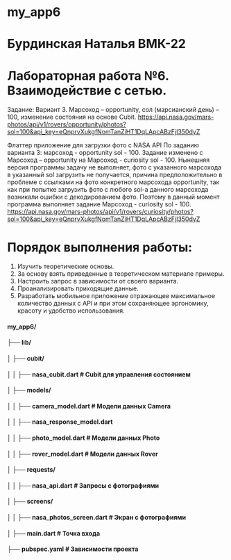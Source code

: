 # my_app6
# Бурдинская Наталья ВМК-22
# Лабораторная работа №6. Взаимодействие с сетью.
Задание: Вариант 3. Марсоход – opportunity, сол (марсианский день) – 100, изменение состояния на основе Cubit.
https://api.nasa.gov/mars-photos/api/v1/rovers/opportunity/photos?sol=100&api_key=eQnprvXukgfNomTanZiHT1DqLApcABzFjI350dyZ

Флаттер приложение для загрузки фото с NASA API По заданию варианта 3: марсоход - opportunity sol - 100.
Задание изменено с Марсоход – opportunity на Марсоход - curiosity sol - 100.
Нынешняя версия программы задачу не выполняет, фото с указанного марсохода в указанный sol загрузить не получается,
причина предположительно в проблеме с ссылками на фото конкретного марсохода opportunity,
так как при попытке загрузить фото с любого sol-а данного марсохода возникали ошибки с декодированием фото.
Поэтому в данный момент программа выполняет задание Марсоход - curiosity sol - 100.
https://api.nasa.gov/mars-photos/api/v1/rovers/curiosity/photos?sol=100&api_key=eQnprvXukgfNomTanZiHT1DqLApcABzFjI350dyZ

# Порядок выполнения работы:
1. Изучить теоретические основы. 
2. За основу взять приведенные в теоретическом материале примеры. 
3. Настроить запрос в зависимости от своего варианта. 
4. Проанализировать приходящие данные. 
5. Разработать мобильное приложение отражающее максимальное количество данных с API и при этом сохраняющее эргономику, красоту и удобство использования. 

#### my_app6/
#### ├── lib/
#### │    ├── cubit/
#### │    │     ├── nasa_cubit.dart  # Cubit для управления состоянием
#### │    ├── models/
#### │    │     ├── camera_model.dart    # Модели данных Camera
#### │    │     ├── nasa_response_model.dart    # 
#### │    │     ├── photo_model.dart    # Модели данных Photo
#### │    │     ├── rover_model.dart    # Модели данных Rover
#### │    ├── requests/
#### │    │     ├── nasa_api.dart  # Запросы с фотографиями
#### │    ├── screens/
#### │    │     ├── nasa_photos_screen.dart  # Экран с фотографиями
#### │    ├── main.dart         # Точка входа
#### ├── pubspec.yaml        # Зависимости проекта
